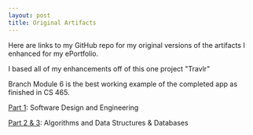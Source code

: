 ```yaml
---
layout: post
title: Original Artifacts
---
```


Here are links to my GitHub repo for my original versions of the artifacts I enhanced for my ePortfolio.

I based all of my enhancements off of this one project "Travlr"

Branch Module 6 is the best working example of the completed app as finished in CS 465.


[Part 1][part-1]: Software Design and Engineering

[Part 2 & 3][part-2]: Algorithms and Data Structures & Databases

[part-1]: https://github.com/Ian-Desantis/cs465-fullstack/tree/module2
[part-2]: https://github.com/Ian-Desantis/cs465-fullstack/tree/module6
